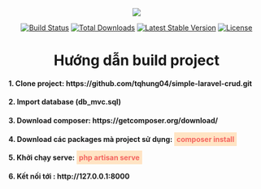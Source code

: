<p align="center"><img src="https://laravel.com/assets/img/components/logo-laravel.svg"></p>

<p align="center">
<a href="https://travis-ci.org/laravel/framework"><img src="https://travis-ci.org/laravel/framework.svg" alt="Build Status"></a>
<a href="https://packagist.org/packages/laravel/framework"><img src="https://poser.pugx.org/laravel/framework/d/total.svg" alt="Total Downloads"></a>
<a href="https://packagist.org/packages/laravel/framework"><img src="https://poser.pugx.org/laravel/framework/v/stable.svg" alt="Latest Stable Version"></a>
<a href="https://packagist.org/packages/laravel/framework"><img src="https://poser.pugx.org/laravel/framework/license.svg" alt="License"></a>
</p>

<h1 align="center">Hướng dẫn build project</h1>

<h4>1. Clone project: https://github.com/tqhung04/simple-laravel-crud.git</h4>
<h4>2. Import database (db_mvc.sql)</h4>
<h4>3. Download composer: https://getcomposer.org/download/</h4>
<h4>4. Download các packages mà project sử dụng: <b style="color: #f4645f; padding: 5px; background: bisque;">composer install</b></h4>
<h4>5. Khởi chạy serve: <b style="color: #f4645f; padding: 5px; background: bisque;">php artisan serve</b></h4>
<h4>6. Kết nối tới : http://127.0.0.1:8000</h4>